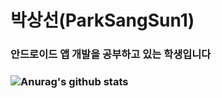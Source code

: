 ### <h1>박상선(ParkSangSun1)</h1> 
### <h3>안드로이드 앱 개발을 공부하고 있는 학생입니다</h3>
### ![Anurag's github stats](https://github-readme-stats.vercel.app/api?username=ParkSangSun1&show_icons=true&theme=Gradient)

<!--
**ParkSangSun1/ParkSangSun1** is a ✨ _special_ ✨ repository because its `README.md` (this file) appears on your GitHub profile.

Here are some ideas to get you started:

- 🔭 I’m currently working on ...
- 🌱 I’m currently learning ...
- 👯 I’m looking to collaborate on ...
- 🤔 I’m looking for help with ...
- 💬 Ask me about ...
- 📫 How to reach me: ...
- 😄 Pronouns: ...
- ⚡ Fun fact: ...
-->
